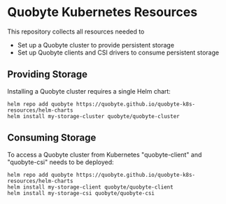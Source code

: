 # Quobyte Kubernetes Resources

This repository collects all resources needed to 

* Set up a Quobyte cluster to provide persistent storage
* Set up Quobyte clients and CSI drivers to consume persistent storage

## Providing Storage

Installing a Quobyte cluster requires a single Helm chart:
```
helm repo add quobyte https://quobyte.github.io/quobyte-k8s-resources/helm-charts
helm install my-storage-cluster quobyte/quobyte-cluster
```

## Consuming Storage

To access a Quobyte cluster from Kubernetes 
"quobyte-client" and "quobyte-csi" needs to be deployed:

```
helm repo add quobyte https://quobyte.github.io/quobyte-k8s-resources/helm-charts
helm install my-storage-client quobyte/quobyte-client
helm install my-storage-csi quobyte/quobyte-csi
```


